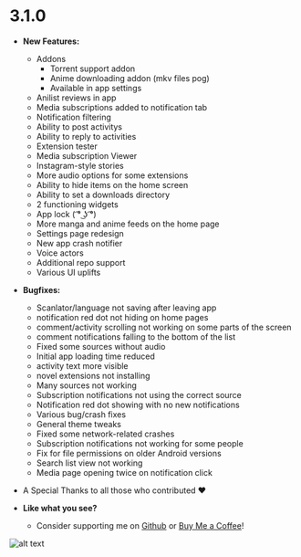 # 3.1.0

- **New Features:**
  - Addons
    - Torrent support addon
    - Anime downloading addon (mkv files pog)
    - Available in app settings
  - Anilist reviews in app
  - Media subscriptions added to notification tab
  - Notification filtering
  - Ability to post activitys
  - Ability to reply to activities
  - Extension tester
  - Media subscription Viewer
  - Instagram-style stories
  - More audio options for some extensions
  - Ability to hide items on the home screen
  - Ability to set a downloads directory
  - 2 functioning widgets
  - App lock ( ͡° ͜ʖ ͡°)
  - More manga and anime feeds on the home page
  - Settings page redesign
  - New app crash notifier
  - Voice actors
  - Additional repo support
  - Various UI uplifts

- **Bugfixes:**
  - Scanlator/language not saving after leaving app
  - notification red dot not hiding on home pages
  - comment/activity scrolling not working on some parts of the screen
  - comment notifications falling to the bottom of the list
  - Fixed some sources without audio
  - Initial app loading time reduced
  - activity text more visible
  - novel extensions not installing
  - Many sources not working
  - Subscription notifications not using the correct source
  - Notification red dot showing with no new notifications
  - Various bug/crash fixes
  - General theme tweaks
  - Fixed some network-related crashes
  - Subscription notifications not working for some people
  - Fix for file permissions on older Android versions
  - Search list view not working
  - Media page opening twice on notification click

 - A Special Thanks to all those who contributed :heart:

- **Like what you see?**
  - Consider supporting me on [Github](https://github.com/sponsors/rebelonion) or [Buy Me a Coffee](https://www.buymeacoffee.com/rebelonion)!
  
![alt text](https://media1.tenor.com/m/P7hCyZlzDH4AAAAC/wink-anime.gif)

